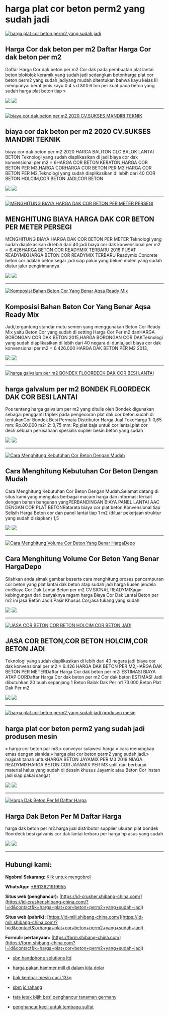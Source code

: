 # harga plat cor beton perm2 yang sudah jadi

<a href="https://swt.shibang-china.com/?l=id&img&k=harga+plat+cor+beton+perm2+yang+sudah+jadi" target="_blank">![harga plat cor beton perm2 yang sudah jadi](http://static.shibang-china.com/all-800x300/1337.jpg)</a>

## Harga Cor dak beton per m2 Daftar Harga Cor dak beton per m2
Daftar Harga Cor dak beton per m2 Cor dak pada pembuatan plat lantai beton blokblok keramik yang sudah jadi sedangkan betonharga plat cor beton perm2 yang sudah jadiyang mudah ditentukan bahwa kayu kelas III mempunyai berat jenis kayu 0.4 s d &lt0.6 ton per kuat pada beton yang sudah harga plat beton tiap »


<a href="https://whatsapp.shibangsoft.com/WhatsApp.php" target="_blank" title="WhatsApp">![](http://static.shibang-china.com/icon/whatsapp.png)</a> <a href="https://swt.shibang-china.com/?l=id&icon&k=harga+plat+cor+beton+perm2+yang+sudah+jadi" target="_blank">![](http://static.shibang-china.com/icon/chat-id.png)</a>

---

<a href="https://swt.shibang-china.com/?l=id&img&k=harga+plat+cor+beton+perm2+yang+sudah+jadi" target="_blank">![biaya cor dak beton per m2 2020 CV.SUKSES MANDIRI TEKNIK](http://static.shibang-china.com/all-800x300/1023.jpg)</a>

## biaya cor dak beton per m2 2020 CV.SUKSES MANDIRI TEKNIK
biaya cor dak beton per m2 2020 HARGA BALITON CLC BALOK LANTAI BETON Teknologi yang sudah diaplikasikan di jadi biaya cor dak konvensional per m2 = 6HARGA COR BETON KERATON,HARGA COR BETON PER M3,HARGA CORHARGA COR BETON PER M3,HARGA COR BETON PER M2,Teknologi yang sudah diaplikasikan di lebih dari 40 COR BETON HOLCIM,COR BETON JADI,COR BETON


<a href="https://whatsapp.shibangsoft.com/WhatsApp.php" target="_blank" title="WhatsApp">![](http://static.shibang-china.com/icon/whatsapp.png)</a> <a href="https://swt.shibang-china.com/?l=id&icon&k=harga+plat+cor+beton+perm2+yang+sudah+jadi" target="_blank">![](http://static.shibang-china.com/icon/chat-id.png)</a>

---

<a href="https://swt.shibang-china.com/?l=id&img&k=harga+plat+cor+beton+perm2+yang+sudah+jadi" target="_blank">![MENGHITUNG BIAYA HARGA DAK COR BETON PER METER PERSEGI](http://static.shibang-china.com/all-800x300/421.jpg)</a>

## MENGHITUNG BIAYA HARGA DAK COR BETON PER METER PERSEGI
MENGHITUNG BIAYA HARGA DAK COR BETON PER METER Teknologi yang sudah diaplikasikan di lebih dari 40 jadi biaya cor dak konvensional per m2 = 6.426HARGA BETON COR READYMIX TERBARU 2018 PUSAT READYMIXHARGA BETON COR READYMIX TERBARU Readymix Concrete beton cor adalah beton segar jadi siap pakai yang belum molen yang sudah diatur jalur pengirimannya


<a href="https://whatsapp.shibangsoft.com/WhatsApp.php" target="_blank" title="WhatsApp">![](http://static.shibang-china.com/icon/whatsapp.png)</a> <a href="https://swt.shibang-china.com/?l=id&icon&k=harga+plat+cor+beton+perm2+yang+sudah+jadi" target="_blank">![](http://static.shibang-china.com/icon/chat-id.png)</a>

---

<a href="https://swt.shibang-china.com/?l=id&img&k=harga+plat+cor+beton+perm2+yang+sudah+jadi" target="_blank">![Komposisi Bahan Beton Cor Yang Benar Aqsa Ready Mix](http://static.shibang-china.com/all-800x300/420.jpg)</a>

## Komposisi Bahan Beton Cor Yang Benar Aqsa Ready Mix
Jadi,tergantung standar mutu semen yang menggunakan Beton Cor Ready Mix yaitu Beton Cor yang sudah di setting Harga Cor Per m2 danHARGA BORONGAN COR DAK BETON 2015,HARGA BORONGAN COR DAKTeknologi yang sudah diaplikasikan di lebih dari 40 negara di dunia,jadi biaya cor dak konvensional per m2 = 6.426.000 HARGA DAK BETON PER M2 2013,


<a href="https://whatsapp.shibangsoft.com/WhatsApp.php" target="_blank" title="WhatsApp">![](http://static.shibang-china.com/icon/whatsapp.png)</a> <a href="https://swt.shibang-china.com/?l=id&icon&k=harga+plat+cor+beton+perm2+yang+sudah+jadi" target="_blank">![](http://static.shibang-china.com/icon/chat-id.png)</a>

---

<a href="https://swt.shibang-china.com/?l=id&img&k=harga+plat+cor+beton+perm2+yang+sudah+jadi" target="_blank">![harga galvalum per m2 BONDEK FLOORDECK DAK COR BESI LANTAI](http://static.shibang-china.com/all-800x300/1039.jpg)</a>

## harga galvalum per m2 BONDEK FLOORDECK DAK COR BESI LANTAI
Pos tentang harga galvalum per m2 yang ditulis oleh Bondek digunakan sebagai pengganti triplek pada pengecoran plat dak cor beton.sudah di tentukanCor Bondek Besi Permata Distributor Harga Jual TokoHarga 1: 0,65 mm: Rp.80.000 m2: 2: 0,75 mm: Rp,plat baja untuk cor lantai,plat cor deck.sebuah perusahaan spesialis suplier besin beton yang sudah


<a href="https://whatsapp.shibangsoft.com/WhatsApp.php" target="_blank" title="WhatsApp">![](http://static.shibang-china.com/icon/whatsapp.png)</a> <a href="https://swt.shibang-china.com/?l=id&icon&k=harga+plat+cor+beton+perm2+yang+sudah+jadi" target="_blank">![](http://static.shibang-china.com/icon/chat-id.png)</a>

---

<a href="https://swt.shibang-china.com/?l=id&img&k=harga+plat+cor+beton+perm2+yang+sudah+jadi" target="_blank">![Cara Menghitung Kebutuhan Cor Beton Dengan Mudah](http://static.shibang-china.com/all-800x300/304.jpg)</a>

## Cara Menghitung Kebutuhan Cor Beton Dengan Mudah
Cara Menghitung Kebutuhan Cor Beton Dengan Mudah.Selamat datang di situs kami yang mengulas berbagai macam harga dan informasi terkait dengan bahan bangunan yangPERBANDINGAN BIAYA PANEL LANTAI AAC DENGAN COR PLAT BETONRatarata biaya cor plat beton Konvensional tiap Selisih Harga Beton cor dan panel lantai tiap 1 m2 (diluar pekerjaan struktur yang sudah disiapkan) 1,5


<a href="https://whatsapp.shibangsoft.com/WhatsApp.php" target="_blank" title="WhatsApp">![](http://static.shibang-china.com/icon/whatsapp.png)</a> <a href="https://swt.shibang-china.com/?l=id&icon&k=harga+plat+cor+beton+perm2+yang+sudah+jadi" target="_blank">![](http://static.shibang-china.com/icon/chat-id.png)</a>

---

<a href="https://swt.shibang-china.com/?l=id&img&k=harga+plat+cor+beton+perm2+yang+sudah+jadi" target="_blank">![Cara Menghitung Volume Cor Beton Yang Benar HargaDepo](http://static.shibang-china.com/all-800x300/635.jpg)</a>

## Cara Menghitung Volume Cor Beton Yang Benar HargaDepo
Silahkan anda simak gambar beserta cara menghitung proses pencampuran cor beton yang plat lantai dak beton atap sudah jadi harga kusen jendela corBiaya Cor Dak Lantai Beton per m2 CV.SIGNAL READYMIXagar kebingungan dari banyaknya ragam harga Biaya Cor Dak Lantai Beton per m2 ini jasa Beton Jadi).Pasir Khusus Cor,jasa tukang yang sudah


<a href="https://whatsapp.shibangsoft.com/WhatsApp.php" target="_blank" title="WhatsApp">![](http://static.shibang-china.com/icon/whatsapp.png)</a> <a href="https://swt.shibang-china.com/?l=id&icon&k=harga+plat+cor+beton+perm2+yang+sudah+jadi" target="_blank">![](http://static.shibang-china.com/icon/chat-id.png)</a>

---

<a href="https://swt.shibang-china.com/?l=id&img&k=harga+plat+cor+beton+perm2+yang+sudah+jadi" target="_blank">![JASA COR BETON,COR BETON HOLCIM,COR BETON JADI](http://static.shibang-china.com/all-800x300/308.jpg)</a>

## JASA COR BETON,COR BETON HOLCIM,COR BETON JADI
Teknologi yang sudah diaplikasikan di lebih dari 40 negara jadi biaya cor dak konvensional per m2 = 6.426 HARGA DAK BETON PER M2,HARGA DAK BETON PER METERDaftar Harga Cor dak beton per m2: ESTIMASI BIAYA ATAP CORDaftar Harga Cor dak beton per m2 Cor dak beton ESTIMASI Jadi dibutuhkan 20 buah sepanjang 1 Beton Balok Dak Per m1 73.000,Beton Plat Dak Per m2


<a href="https://whatsapp.shibangsoft.com/WhatsApp.php" target="_blank" title="WhatsApp">![](http://static.shibang-china.com/icon/whatsapp.png)</a> <a href="https://swt.shibang-china.com/?l=id&icon&k=harga+plat+cor+beton+perm2+yang+sudah+jadi" target="_blank">![](http://static.shibang-china.com/icon/chat-id.png)</a>

---

<a href="https://swt.shibang-china.com/?l=id&img&k=harga+plat+cor+beton+perm2+yang+sudah+jadi" target="_blank">![harga plat cor beton perm2 yang sudah jadi produsen mesin](http://static.shibang-china.com/all-800x300/804.jpg)</a>

## harga plat cor beton perm2 yang sudah jadi produsen mesin
» harga cor beton par m3.» conveyor sulawesi harga.» cara menangkap emas dengan sianida.» harga plat cor beton perm2 yang sudah jadi.» majalah tanah untukHARGA BETON JAYAMIX PER M3 2018 NIAGA READYMIXHARGA BETON COR JAYAMIX PER M3 split dan berbagai material halus yang sudah di desain khusus Jayamix atau Beton Cor instan jadi siap pakai sangat


<a href="https://whatsapp.shibangsoft.com/WhatsApp.php" target="_blank" title="WhatsApp">![](http://static.shibang-china.com/icon/whatsapp.png)</a> <a href="https://swt.shibang-china.com/?l=id&icon&k=harga+plat+cor+beton+perm2+yang+sudah+jadi" target="_blank">![](http://static.shibang-china.com/icon/chat-id.png)</a>

---

<a href="https://swt.shibang-china.com/?l=id&img&k=harga+plat+cor+beton+perm2+yang+sudah+jadi" target="_blank">![Harga Dak Beton Per M Daftar Harga](http://static.shibang-china.com/all-800x300/619.jpg)</a>

## Harga Dak Beton Per M Daftar Harga
harga dak beton per m2.harga jual distributor supplier ukuran plat bondek floordeck besi galvanis cor dak lantai terbaru per harga hp asus yang sudah

<a href="https://whatsapp.shibangsoft.com/WhatsApp.php" target="_blank" title="WhatsApp">![](http://static.shibang-china.com/icon/whatsapp.png)</a> <a href="https://swt.shibang-china.com/?l=id&icon&k=harga+plat+cor+beton+perm2+yang+sudah+jadi" target="_blank">![](http://static.shibang-china.com/icon/chat-id.png)</a>

---
## Hubungi kami:

**Ngobrol Sekarang:** [Klik untuk mengobrol](https://swt.shibang-china.com?l=id&contact&k=harga+plat+cor+beton+perm2+yang+sudah+jadi)

**WhatsApp:**  [+8613621919955](https://whatsapp.shibangsoft.com/WhatsApp.php)

**Situs web (penghancur):** [https://id-crusher.shibang-china.com/](https://id-crusher.shibang-china.com/?l=id&contact&k=harga+plat+cor+beton+perm2+yang+sudah+jadi)

**Situs web (pabrik):** [https://id-mill.shibang-china.com/](https://id-mill.shibang-china.com/?l=id&contact&k=harga+plat+cor+beton+perm2+yang+sudah+jadi)

**Formulir pertanyaan:** [https://form.shibang-china.com](https://form.shibang-china.com?l=id&contact&k=harga+plat+cor+beton+perm2+yang+sudah+jadi)

* [sbn handphone solutions ltd](../31/sbn%20handphone%20solutions%20ltd.md)

* [harga pakan hammer mill di dalam kita dolar](../33/harga%20pakan%20hammer%20mill%20di%20dalam%20kita%20dolar.md)

* [bak kembar mesin cuci 13kg](../35/bak%20kembar%20mesin%20cuci%2013kg.md)

* [sbm jc rahang](../32/sbm%20jc%20rahang.md)

* [tata letak bijih besi penghancur tanaman germany](../38/tata%20letak%20bijih%20besi%20penghancur%20tanaman%20germany.md)

* [penghancur kecil untuk tembaga sulfat](../31/penghancur%20kecil%20untuk%20tembaga%20sulfat.md)